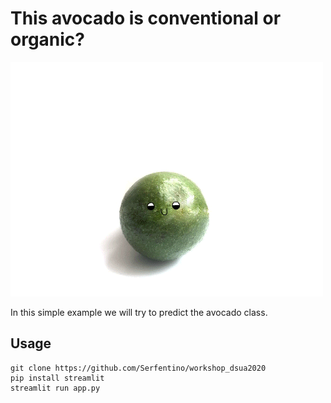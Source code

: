 # This avocado is conventional or organic? 

![Streamlit app demo](funny_avocado.gif)

In this simple example we will try to predict the avocado class.


## Usage

```
git clone https://github.com/Serfentino/workshop_dsua2020
pip install streamlit
streamlit run app.py

```
